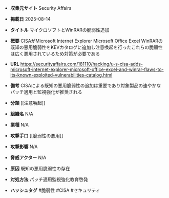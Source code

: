 - **収集元サイト**
Security Affairs

- **掲載日**
2025-08-14

- **タイトル**
マイクロソフトとWinRARの脆弱性追加

- **概要**
CISAがMicrosoft Internet Explorer Microsoft Office Excel WinRARの既知の悪用脆弱性をKEVカタログに追加し注意喚起を行ったこれらの脆弱性は広く悪用されているため対策が必要である

- **URL**
https://securityaffairs.com/181110/hacking/u-s-cisa-adds-microsoft-internet-explorer-microsoft-office-excel-and-winrar-flaws-to-its-known-exploited-vulnerabilities-catalog.html

- **備考**
CISAによる既知の悪用脆弱性の追加は重要であり対象製品の速やかなパッチ適用と監視強化が推奨される

- **分類**
[[注意喚起]]

- **組織名**
N/A

- **業種**
N/A

- **攻撃手口**
[[脆弱性の悪用]]

- **攻撃影響**
N/A

- **脅威アクター**
N/A

- **原因**
既知の悪用脆弱性の存在

- **対処方法**
パッチ適用監視強化教育啓発

- **ハッシュタグ**
#脆弱性 #CISA #セキュリティ
